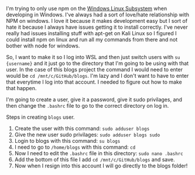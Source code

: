 I'm trying to only use npm on the [Windows Linux Subsystem](https://docs.microsoft.com/en-us/windows/wsl/about) when developing in Windows. I've always had a sort of love/hate relationship with NPM on windows. I love it because it makes development easy but I sort of hate it because I always have issues getting it to install correctly. I've never really had issues installing stuff with apt-get on Kali Linux so I figured I could install npm on linux and run all my commands from there and not bother with node for windows. 

So, I want to make it so I log into WSL and then just switch users with `su {username}` and it just go to the directory that I'm going to be using with that user. In the case of this blogs project the command I would need to enter would be `cd /mnt/c/GitHub/blogs`. I'm lazy and I don't want to have to enter that everytime I log into that account. I needed to figure out how to make that happen. 

I'm going to create a user, give it a password, give it sudo privilages, and then change the `.bashrc` file to go to the correct directory on log in. 

Steps in creating `blogs` user.

1. Create the user with this command: `sudo adduser blogs`
2. Give the new user sudo privilages: `sudo adduser blogs sudo` 
3. Login to blogs with this command: `su blogs`
4. I need to go to `/home/blogs` with this command: `cd` 
5. Now I need to edit the `.bashrc` file in this directory: `sudo nano .bashrc`
6. Add the bottom of this file I add `cd /mnt/c/GitHub/blogs` and save.
7. Now when I resign into this account I will go directly to the blogs folder!